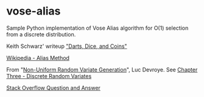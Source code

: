 # vose-alias

Sample Python implementation of Vose Alias algorithm for O(1) selection from a discrete distribution.

Keith Schwarz' writeup ["Darts, Dice, and Coins"](https://www.keithschwarz.com/darts-dice-coins/)

[Wikipedia - Alias Method](https://en.wikipedia.org/wiki/Alias_method)

From "[Non-Uniform Random Variate Generation](http://luc.devroye.org/rnbookindex.html)", Luc Devroye. See [Chapter Three - Discrete Random Variates](https://github.com/clorton/vose-alias/blob/main/Chapter%20Three%20-%20Discrete%20Random%20Variates.pdf)

[Stack Overflow Question and Answer](https://stackoverflow.com/questions/5027757/data-structures-for-loaded-dice)

